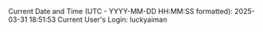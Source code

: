 Current Date and Time (UTC - YYYY-MM-DD HH:MM:SS formatted): 2025-03-31 18:51:53
Current User's Login: luckyaiman
